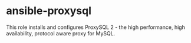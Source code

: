 # ansible-proxysql
This role installs and configures ProxySQL 2 - the high performance, high availability, protocol aware proxy for MySQL.
